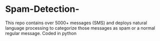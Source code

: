 # Spam-Detection-
This repo contains over 5000+ messages (SMS) and deploys natural language processing to categorize those messages as spam or a normal regular message. Coded in python
